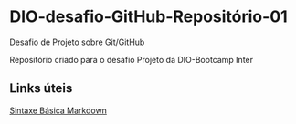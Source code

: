 # DIO-desafio-GitHub-Repositório-01
Desafio de Projeto sobre Git/GitHub

Repositório criado para o desafio Projeto da DIO-Bootcamp Inter
## Links úteis
[Sintaxe Básica Markdown](https://www.markdownguide.org/basic-syntax/)
